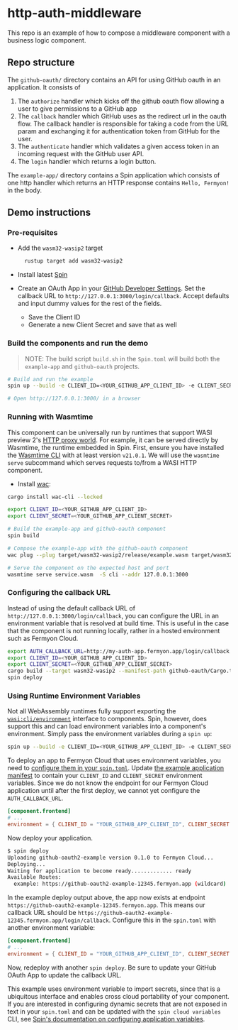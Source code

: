 # http-auth-middleware

This repo is an example of how to compose a middleware component with a business logic component.

## Repo structure

The `github-oauth/` directory contains an API for using GitHub oauth in an application. It consists of

1. The `authorize` handler which kicks off the github oauth flow allowing a user to give permissions to a GitHub app
2. The `callback` handler which GitHub uses as the redirect url in the oauth flow. The callback handler is responsible for taking a code from the URL param and exchanging it for authentication token from GitHub for the user.
3. The `authenticate` handler which validates a given access token in an incoming request with the GitHub user API.
4. The `login` handler which returns a login button.

The `example-app/` directory contains a Spin application which consists of one http handler which returns an HTTP response contains `Hello, Fermyon!` in the body.


## Demo instructions

### Pre-requisites

- Add the `wasm32-wasip2` target
  
  ```bash
    rustup target add wasm32-wasip2
  ```

- Install latest [Spin](https://github.com/fermyon/spin)

- Create an OAuth App in your [GitHub Developer Settings](https://github.com/settings/developers). Set the callback URL to `http://127.0.0.1:3000/login/callback`. Accept defaults and input dummy values for the rest of the fields.
    - Save the Client ID
    - Generate a new Client Secret and save that as well

### Build the components and run the demo

> NOTE: The build script `build.sh` in the `Spin.toml` will build both the `example-app` and `github-oauth` projects.

```bash
# Build and run the example
spin up --build -e CLIENT_ID=<YOUR_GITHUB_APP_CLIENT_ID> -e CLIENT_SECRET=<YOUR_GITHUB_APP_CLIENT_SECRET>

# Open http://127.0.0.1:3000/ in a browser
```

### Running with Wasmtime

This component can be universally run by runtimes that support WASI preview 2's [HTTP proxy
world](https://github.com/WebAssembly/wasi-http/blob/main/wit/proxy.wit). For example, it can be
served directly by Wasmtime, the runtime embedded in Spin. First, ensure you have installed the
[Wasmtime CLI](https://github.com/bytecodealliance/wasmtime/releases) with at least version
`v21.0.1`. We will use the `wasmtime serve` subcommand which serves requests to/from a WASI HTTP
component.

- Install [wac](https://github.com/bytecodealliance/wac):

```bash
cargo install wac-cli --locked
```

```bash
export CLIENT_ID=<YOUR_GITHUB_APP_CLIENT_ID> 
export CLIENT_SECRET=<YOUR_GITHUB_APP_CLIENT_SECRET>

# Build the example-app and github-oauth component
spin build

# Compose the example-app with the github-oauth component
wac plug --plug target/wasm32-wasip2/release/example.wasm target/wasm32-wasip2/release/github_oauth.wasm -o service.wasm

# Serve the component on the expected host and port
wasmtime serve service.wasm  -S cli --addr 127.0.0.1:3000
```

### Configuring the callback URL

Instead of using the default callback URL of `http://127.0.0.1:3000/login/callback`, you can configure the URL in an environment variable that is resolved at build time. This is useful in the case that the component is not running locally, rather in a hosted environment such as Fermyon Cloud.

```sh
export AUTH_CALLBACK_URL=http://my-auth-app.fermyon.app/login/callback
export CLIENT_ID=<YOUR_GITHUB_APP_CLIENT_ID> 
export CLIENT_SECRET=<YOUR_GITHUB_APP_CLIENT_SECRET>
cargo build --target wasm32-wasip2 --manifest-path github-oauth/Cargo.toml --release --features compile-time-secrets
spin deploy
```

### Using Runtime Environment Variables

Not all WebAssembly runtimes fully support exporting the [`wasi:cli/environment`](https://github.com/WebAssembly/wasi-cli/blob/main/wit/environment.wit) interface to components. Spin, however, does support this and can load environment variables into a component's environment. Simply pass the environment variables during a `spin up`:
```sh
spin up --build -e CLIENT_ID=<YOUR_GITHUB_APP_CLIENT_ID> -e CLIENT_SECRET=<YOUR_GITHUB_APP_CLIENT_SECRET>
```

To deploy an app to Fermyon Cloud that uses environment variables, you need to [configure them in your `spin.toml`](https://developer.fermyon.com/spin/v2/writing-apps#adding-environment-variables-to-components). Update [the example application manifest](./example/spin.toml) to contain your `CLIENT_ID` and `CLIENT_SECRET` environment variables. Since we do not know the endpoint for our Fermyon Cloud application until after the first deploy, we cannot yet configure the `AUTH_CALLBACK_URL`.

```toml
[component.frontend]
# ...
environment = { CLIENT_ID = "YOUR_GITHUB_APP_CLIENT_ID", CLIENT_SECRET = "YOUR_GITHUB_APP_CLIENT_SECRET" }
```

Now deploy your application.

```sh
$ spin deploy
Uploading github-oauth2-example version 0.1.0 to Fermyon Cloud...
Deploying...
Waiting for application to become ready............. ready
Available Routes:
  example: https://github-oauth2-example-12345.fermyon.app (wildcard)
```

In the example deploy output above, the app now exists at endpoint `https://github-oauth2-example-12345.fermyon.app`. This means our callback URL should be `https://github-oauth2-example-12345.fermyon.app/login/callback`. Configure this in the `spin.toml` with another environment variable:

```toml
[component.frontend]
# ...
environment = { CLIENT_ID = "YOUR_GITHUB_APP_CLIENT_ID", CLIENT_SECRET = "YOUR_GITHUB_APP_CLIENT_SECRET", AUTH_CALLBACK_URL = "https://github-oauth2-example-<HASH>.fermyon.app/login/callback" }
```

Now, redeploy with another `spin deploy`. Be sure to update your GitHub OAuth App to update the callback URL.

This example uses environment variable to import secrets, since that is a ubiquitous interface and enables cross cloud portability of your component. If you are interested in configuring dynamic secrets that are not exposed in text in your `spin.toml` and can be updated with the `spin cloud variables` CLI, see [Spin's documentation on configuring application variables](https://developer.fermyon.com/spin/v2/variables#application-variables).